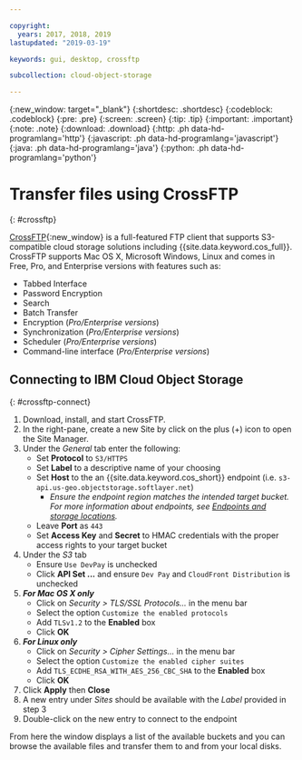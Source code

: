 ```yaml
---

copyright:
  years: 2017, 2018, 2019
lastupdated: "2019-03-19"

keywords: gui, desktop, crossftp

subcollection: cloud-object-storage

---
```

{:new_window: target="_blank"}
{:shortdesc: .shortdesc}
{:codeblock: .codeblock}
{:pre: .pre}
{:screen: .screen}
{:tip: .tip}
{:important: .important}
{:note: .note}
{:download: .download} 
{:http: .ph data-hd-programlang='http'} 
{:javascript: .ph data-hd-programlang='javascript'} 
{:java: .ph data-hd-programlang='java'} 
{:python: .ph data-hd-programlang='python'}


# Transfer files using CrossFTP
{: #crossftp}

[CrossFTP](http://www.crossftp.com/){:new_window} is a full-featured FTP client that supports S3-compatible cloud storage solutions including {{site.data.keyword.cos_full}}.  CrossFTP supports Mac OS X, Microsoft Windows, Linux and comes in Free, Pro, and Enterprise versions with features such as:

* Tabbed Interface
* Password Encryption
* Search
* Batch Transfer
* Encryption (*Pro/Enterprise versions*)
* Synchronization (*Pro/Enterprise versions*)
* Scheduler (*Pro/Enterprise versions*)
* Command-line interface (*Pro/Enterprise versions*)

## Connecting to IBM Cloud Object Storage
{: #crossftp-connect}

1. Download, install, and start CrossFTP.
2. In the right-pane, create a new Site by click on the plus (+) icon to open the Site Manager.
3. Under the *General* tab enter the following:
    * Set **Protocol** to `S3/HTTPS`
    * Set **Label** to a descriptive name of your choosing
    * Set **Host** to the an {{site.data.keyword.cos_short}} endpoint (i.e. `s3-api.us-geo.objectstorage.softlayer.net`)
        * *Ensure the endpoint region matches the intended target bucket. For more information about endpoints, see [Endpoints and storage locations](/docs/services/cloud-object-storage?topic=cloud-object-storage-endpoints#endpoints).*
    * Leave **Port** as `443`
    * Set **Access Key** and **Secret** to HMAC credentials with the proper access rights to your target bucket
4. Under the *S3* tab
    * Ensure `Use DevPay` is unchecked
    * Click **API Set ...** and ensure `Dev Pay` and `CloudFront Distribution` is unchecked
5. ***For Mac OS X only***
    * Click on *Security > TLS/SSL Protocols...* in the menu bar
    * Select the option `Customize the enabled protocols`
    * Add `TLSv1.2` to the **Enabled** box
    * Click **OK**
6. ***For Linux only***
    * Click on *Security > Cipher Settings...* in the menu bar
    * Select the option `Customize the enabled cipher suites`
    * Add `TLS_ECDHE_RSA_WITH_AES_256_CBC_SHA` to the **Enabled** box
    * Click **OK**
7. Click **Apply** then **Close**
8. A new entry under *Sites* should be available with the *Label* provided in step 3
9. Double-click on the new entry to connect to the endpoint

From here the window displays a list of the available buckets and you can browse the available files and transfer them to and from your local disks.